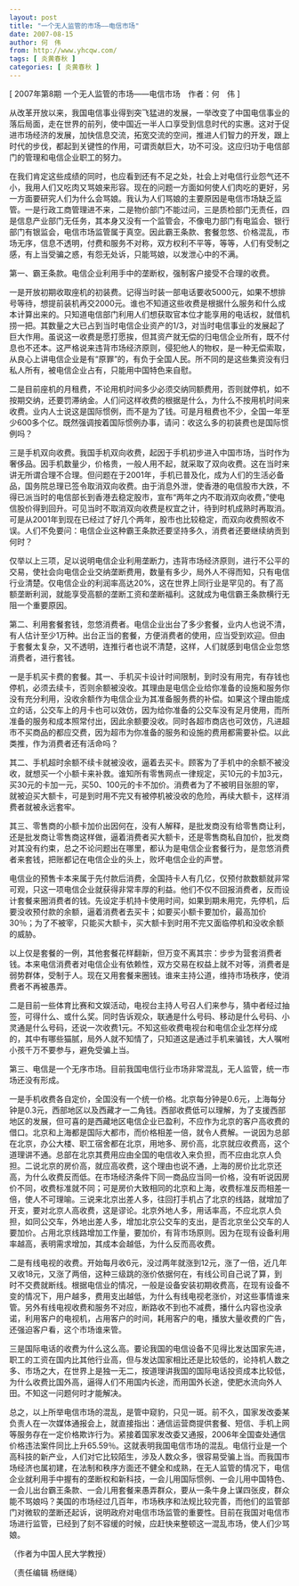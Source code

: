 ```yaml
---
layout: post
title: "一个无人监管的市场——电信市场"
date: 2007-08-15
author: 何　伟
from: http://www.yhcqw.com/
tags: [ 炎黄春秋 ]
categories: [ 炎黄春秋 ]
---
```



[ 2007年第8期 一个无人监管的市场——电信市场　作者：何　伟 ]


从改革开放以来，我国电信事业得到突飞猛进的发展，一举改变了中国电信事业的落后局面，走在世界的前列，使中国近一半人口享受到信息时代的实惠。这对于促进市场经济的发展，加快信息交流，拓宽交流的空间，推进人们智力的开发，跟上时代的步伐，都起到关键性的作用，可谓贡献巨大，功不可没。这应归功于电信部门的管理和电信企业职工的努力。


在我们肯定这些成绩的同时，也应看到还有不足之处，社会上对电信行业怨气还不小，我用人们又吃肉又骂娘来形容。现在的问题一方面如何使人们肉吃的更好，另一方面要研究人们为什么会骂娘。我认为人们骂娘的主要原因是电信市场缺乏监管。一是行政工商管理进不来，二是物价部门不能过问，三是质检部门无责任，四是信息产业部门无任务，其本身又没有一个监管会，不像电力部门有电监会、银行部门有银监会，电信市场监管属于真空。因此霸王条款、套餐忽悠、价格混乱，市场无序，信息不透明，付费和服务不对称，双方权利不平等，等等，人们有受制之感，有上当受骗之惑，有怨无处诉，只能骂娘，以发泄心中的不满。

第一、霸王条款。电信企业利用手中的垄断权，强制客户接受不合理的收费。


一是开放初期收取座机的初装费。记得当时装一部电话要收5000元，如果不想排号等待，想提前装机再交2000元。谁也不知道这些收费是根据什么服务和什么成本计算出来的。只知道电信部门利用人们想获取官本位才能享用的电话权，就借机捞一把。其数量之大已占到当时电信企业资产的1/3，对当时电信事业的发展起了巨大作用。虽说这一收费是愿打愿挨，但其资产就无偿的归电信企业所有，既不付息也不还本。这严格说来违背市场经济原则，侵犯他人的物权，是一种无偿索取，从良心上讲电信企业是有“原罪”的，有负于全国人民。所不同的是这些集资没有归私人所有，被电信企业占有，只能用中国特色来自慰。


二是目前座机的月租费，不论用机时间多少必须交纳同额费用，否则就停机，如不按期交纳，还要罚滞纳金。人们问这样收费的根据是什么，为什么不按用机时间来收费。业内人士说这是国际惯例，而不是为了钱。可是月租费也不少，全国一年至少600多个亿。既然强调按着国际惯例办事，请问：收这么多的初装费也是国际惯例吗？


三是手机双向收费。我国手机双向收费，起因于手机初步进入中国市场，当时作为奢侈品。因手机数量少，价格贵，一般人用不起，就采取了双向收费。这在当时来讲无所谓合理不合理。但问题在于2001年，手机已普及化，成为人们的生活必备品，国务院总理已签令取消双向收费。由于消息外泄，使香港的电信股市大跌，不得已派当时的电信部长到香港去稳定股市，宣布“两年之内不取消双向收费，”使电信股价得到回升。可见当时不取消双向收费是权宜之计，待到时机成熟时再取消。可是从2001年到现在已经过了好几个两年，股市也比较稳定，而双向收费照收不误。人们不免要问：电信企业这种霸王条款还要坚持多久，消费者还要继续纳贡到何时？


仅举以上三项，足以说明电信企业利用垄断力，违背市场经济原则，进行不公平的交易，使社会向电信企业交纳垄断费用，数量有多少，局外人不得而知，只有电信行业清楚。仅电信企业的利润率高达20%，这在世界上同行业是罕见的。有了高额垄断利润，就能享受高额的垄断工资和垄断福利。这就成为电信霸王条款横行无阻一个重要原因。


第二、利用套餐套钱，忽悠消费者。电信企业出台了多少套餐，业内人也说不清，有人估计至少1万种。出台正当的套餐，方便消费者的使用，应当受到欢迎。但由于套餐太复杂，又不透明，连推行者也说不清楚，这样，人们就感到电信企业忽悠消费者，进行套钱。


一是手机买卡费的套餐。其一、手机买卡设计时间限制，到时没有用完，有存钱也停机，必须去续卡，否则余额被没收。其理由是电信企业给你准备的设施和服务你没有充分利用，没收余额作为电信企业为其准备服务费的补偿。如果这个理由能成立的话，公交车上的月卡也可以效仿，因为给你准备的公交车没有足月使用，而所准备的服务和成本照常付出，因此余额要没收。同时各超市商店也可效仿，凡进超市不买商品的都应交费，因为超市为你准备的服务和设施的费用都需要补偿。以此类推，作为消费者还有活命吗？


其二、手机超时余额不续卡就被没收，逼着去买卡。顾客为了手机中的余额不被没收，就想买一个小额卡来补救。谁知所有零售网点一律规定，买10元的卡加3元，买30元的卡加一元，买50、100元的卡不加价。消费者为了不被明目张胆的宰，就被迫买大额卡，可是到时用不完又有被停机被没收的危险，再续大额卡，这样消费者就被永远套牢。


其三、零售商的小额卡加价出因何在，没有人解释，是批发商没有给零售商让利，还是批发商让零售商这样做，逼着消费者买大额卡，还是零售商私自加价，批发商对其没有约束，总之不论问题出在哪里，都认为是电信企业套餐行为，是忽悠消费者来套钱，把账都记在电信企业的头上，败坏电信企业的声誉。


电信业的预售卡本来属于先付款后消费，全国持卡人有几亿，仅预付款数额就非常可观，只这一项电信企业就获得非常丰厚的利益。他们不仅不回报消费者，反而设计套餐来圈消费者的钱。先设定手机持卡使用时间，如果到期未用完，先停机，后要没收预付款的余额，逼着消费者去买卡；如要买小额卡要加价，最高加价30％；为了不被宰，只能买大额卡，买大额卡到时用不完又面临停机和没收余额的威胁。


以上仅是套餐的一例，其他套餐花样翻新，但万变不离其宗：步步为营套消费者钱。本来电信消费者对电信企业有依赖性，双方交易在权益上就不对等，消费者是弱势群体，受制于人。现在又用套餐来圈钱。谁来主持公道，维持市场秩序，使消费者不再被愚弄。


二是目前一些体育比赛和文娱活动，电视台主持人号召人们来参与，猜中者经过抽签，可得什么、或什么奖。同时告诉观众，联通是什么号码、移动是什么号码、小灵通是什么号码，还说一次收费1元。不知这些收费电视台和电信企业怎样分成的，其中有哪些猫腻，局外人就不知情了，只知道这是通过手机来骗钱，大人嘱咐小孩千万不要参与，避免受骗上当。

第三、电信是一个无序市场。目前我国电信行业市场非常混乱，无人监管，统一市场还没有形成。


一是手机收费各自定价，全国没有一个统一价格。北京每分钟是0.6元，上海每分钟是0.3元，西部地区以及西藏才一二角钱。西部收费低可以理解，为了支援西部地区的发展，但可喜的是西藏地区电信企业已盈利，不应作为北京的客户高收费的借口。北京和上海都是国际大都市，而价格相差一倍，就令人费解。一说因为总部在北京，办公大楼、职工宿舍都在北京，用地多、房价高，北京就应收费高，这个道理讲不通。总部在北京其费用应由全国的电信收入来负担，而不应由北京人负担。二说北京的房价高，就应高收费，这个理由也说不通，上海的房价比北京还高，为什么收费反而低。在市场经济条件下同一商品应当同一价格，没有听说因房价不同，收费标准就不同；可是房价大致相同的北京和上海，收费标准反而相差一倍，使人不可理喻。三说来北京出差人多，往回打手机占了北京的线路，就增加了开支，要对北京人高收费，这是谬论。北京外地人多，用话率高，不应北京人负担，如同公交车，外地出差人多，增加北京公交车的支出，是否北京坐公交车的人要加价。占用北京线路增加工作量，要加价，有背市场原则。因为在现有设备利用率越高，表明需求增加，其成本会越低，为什么反而高收费。


二是有线电视的收费。开始每月收6元，没过两年就涨到12元，涨了一倍，近几年又收18元，又涨了两倍，这种三级跳的涨价依据何在，有线公司自己说了算，到时不交费就断线。根据电信业的情况，一般是设备安装初期收费高，在现有设备不变的情况下，用户越多，费用支出越低，为什么有线电视老涨价，对这些事情谁来管。另外有线电视收费和服务不对应，断路收不到也不减费，播什么内容也没承诺，利用客户的电视机，占用客户的时间，耗用客户的电，播放大量收费的广告，还强迫客户看，这个市场谁来管。


三是国际电话的收费为什么这么高。要论我国的电信设备不见得比发达国家先进，职工的工资在国内比其他行业高，但与发达国家相比还是比较低的，论持机人数之多、市场之大，在世界上是独一无二，按道理讲我国的国际电话投资成本比较低，为什么收费比国外高，逼得人们不用国内长途，而用国外长途，使肥水流向外人田。不知这一问题何时才能解决。


总之，以上所举电信市场的混乱，是管中窥豹，只见一斑。前不久，国家发改委某负责人在一次媒体通报会上，就直接指出：通信运营商提供套餐、短信、手机上网等服务存在一定价格欺诈行为。紧接着国家发改委又通报，2006年全国查处通信价格违法案件同比上升65.59％。这就表明我国电信市场的混乱。电信行业是一个高科技的新产业，人们对它比较陌生，涉及人数众多，很容易受骗上当。而我国市场经济也属初建，在法制和秩序方面还不健全和成熟，在无人监管的情况下，电信企业就利用手中握有的垄断权和新科技，一会儿用国际惯例、一会儿用中国特色、一会儿出台霸王条款、一会儿用套餐来愚弄群众，要从一条牛身上谋四张皮，群众能不骂娘吗？美国的市场经过几百年，市场秩序和法规比较完善，而他们的监管部门对微软的垄断还起诉，说明政府对电信市场监管的重要性。目前在我国对电信市场进行监管，已经到了刻不容缓的时候，应赶快来整顿这一混乱市场，使人们少骂娘。

（作者为中国人民大学教授）

（责任编辑 杨继绳）


